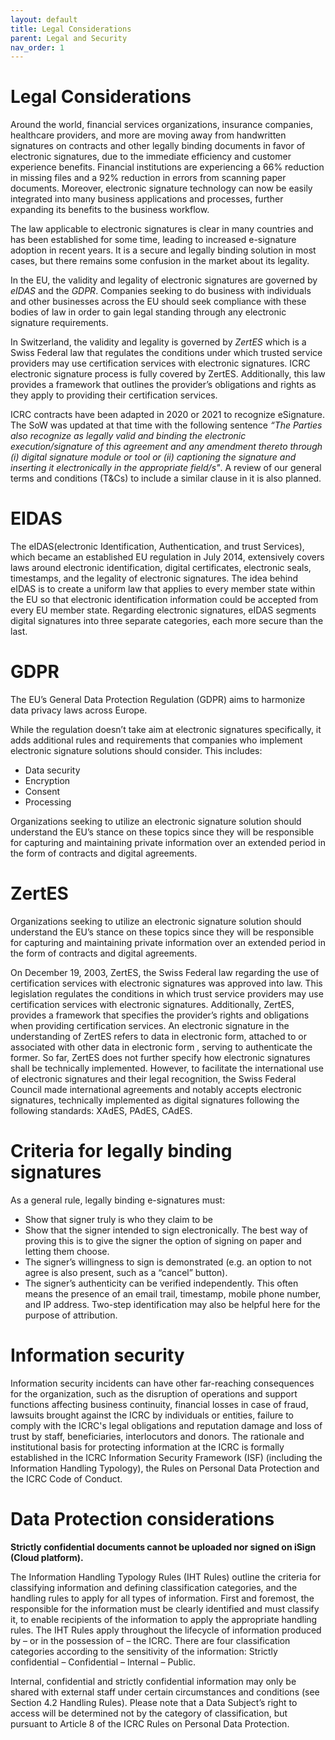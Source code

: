 ```yaml
---
layout: default
title: Legal Considerations
parent: Legal and Security
nav_order: 1
---
```

# Legal Considerations

Around the world, financial services organizations, insurance companies, healthcare providers, and more are moving away from handwritten signatures on contracts and other legally binding documents in favor of electronic signatures, due to the immediate efficiency and customer experience benefits. Financial institutions are experiencing a 66% reduction in missing files and a 92% reduction in errors from scanning paper documents. Moreover, electronic signature technology can now be easily integrated into many business applications and processes, further expanding its benefits to the business workflow.

The law applicable to electronic signatures is clear in many countries and has been established for some time, leading to increased e-signature adoption in recent years. It is a secure and legally binding solution in most cases, but there remains some confusion in the market about its legality.

In the EU, the validity and legality of electronic signatures are governed by *eIDAS* and the *GDPR*. Companies seeking to do business with individuals and other businesses across the EU should seek compliance with these bodies of law in order to gain legal standing through any electronic signature requirements.

In Switzerland, the validity and legality is governed by  *ZertES* which is a Swiss Federal law that regulates the conditions under which trusted service providers may use certification services with electronic signatures. ICRC electronic signature process is fully covered by ZertES. Additionally, this law provides a framework that outlines the provider’s obligations and rights as they apply to providing their certification services.

ICRC contracts have been adapted in 2020 or 2021 to recognize eSignature. The SoW was updated at that time with the following sentence *“The Parties also recognize as legally valid and binding the electronic execution/signature of this agreement and any amendment thereto through (i) digital signature module or tool or (ii) captioning the signature and inserting it electronically in the appropriate field/s"*. A review of our general terms and conditions (T&Cs) to include a similar clause in it is also planned.

# EIDAS

The eIDAS(electronic Identification, Authentication, and trust Services), which became an established EU regulation in July 2014, extensively covers laws around electronic identification, digital certificates, electronic seals, timestamps, and the legality of electronic signatures. The idea behind eIDAS is to create a uniform law that applies to every member state within the EU so that electronic identification information could be accepted from every EU member state. Regarding electronic signatures, eIDAS segments digital signatures into three separate categories, each more secure than the last.

# GDPR

The EU’s General Data Protection Regulation (GDPR) aims to harmonize data privacy laws across Europe.

While the regulation doesn’t take aim at electronic signatures specifically, it adds additional rules and requirements that companies who implement electronic signature solutions should consider. This includes:

- Data security
- Encryption
- Consent
- Processing

Organizations seeking to utilize an electronic signature solution should understand the EU’s stance on these topics since they will be responsible for capturing and maintaining private information over an extended period in the form of contracts and digital agreements.

# ZertES

Organizations seeking to utilize an electronic signature solution should understand the EU’s stance on these topics since they will be responsible for capturing and maintaining private information over an extended period in the form of contracts and digital agreements.

On December 19, 2003, ZertES, the Swiss Federal law regarding the use of certification services with electronic signatures was approved into law. This legislation regulates the conditions in which trust service providers may use certification services with electronic signatures. Additionally, ZertES, provides a framework that specifies the provider’s rights and obligations when providing certification services. An electronic signature in the understanding of ZertES refers to data in electronic form, attached to or associated with other data in electronic form , serving to authenticate the former. So far, ZertES does not further specify how electronic signatures shall be technically implemented. However, to facilitate the international use of electronic signatures and their legal recognition, the Swiss Federal Council made international agreements and notably accepts electronic signatures, technically implemented as digital signatures following the following standards: XAdES, PAdES, CAdES.

# Criteria for legally binding signatures

As a general rule, legally binding e-signatures must:

- Show that signer truly is who they claim to be
- Show that the signer intended to sign electronically. The best way of proving this is to give the signer the option of signing on paper and letting them choose.
- The signer’s willingness to sign is demonstrated (e.g. an option to not agree is also present, such as a “cancel” button).
- The signer’s authenticity can be verified independently. This often means the presence of an email trail, timestamp, mobile phone number, and IP address. Two-step identification may also be helpful here for the purpose of attribution.

# Information security

Information security incidents can have other far-reaching consequences for the organization, such as the disruption of operations and support functions affecting business continuity, financial losses in case of fraud, lawsuits brought against the ICRC by individuals or entities, failure to comply with the ICRC's legal obligations and reputation damage and loss of trust by staff, beneficiaries, interlocutors and donors. The rationale and institutional basis for protecting information at the ICRC is formally established in the ICRC Information Security Framework (ISF) (including the Information Handling Typology), the Rules on Personal Data Protection and the ICRC Code of Conduct.

# Data Protection considerations

**Strictly confidential documents cannot be uploaded nor signed on iSign (Cloud platform).**

The Information Handling Typology Rules (IHT Rules) outline the criteria for classifying information and defining classification categories, and the handling rules to apply for all types of information. First and foremost, the responsible for the information must be clearly identified and must classify it, to enable recipients of the information to apply the appropriate handling rules. The IHT Rules apply throughout the lifecycle of information produced by – or in the possession of – the ICRC. There are four classification categories according to the sensitivity of the information: Strictly confidential – Confidential – Internal – Public.

Internal, confidential and strictly confidential information may only be shared with external staff under certain circumstances and conditions (see Section 4.2 Handling Rules). Please note that a Data Subject’s right to access will be determined not by the category of classification, but pursuant to Article 8 of the ICRC Rules on Personal Data Protection.